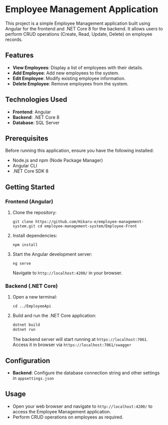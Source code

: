 
# Employee Management Application

This project is a simple Employee Management application built using Angular for the frontend and .NET Core 8 for the backend. It allows users to perform CRUD operations (Create, Read, Update, Delete) on employee records.

## Features

-   **View Employees**: Display a list of employees with their details.
-   **Add Employee**: Add new employees to the system.
-   **Edit Employee**: Modify existing employee information.
-   **Delete Employee**: Remove employees from the system.

## Technologies Used

-   **Frontend**: Angular
-   **Backend**: .NET Core 8
-   **Database**: SQL Server

## Prerequisites

Before running this application, ensure you have the following installed:

-   Node.js and npm (Node Package Manager)
-   Angular CLI
-   .NET Core SDK 8

## Getting Started

### Frontend (Angular)

1.  Clone the repository:

    `git clone https://github.com/Hikaru-e/employee-management-system.git
    cd employee-management-system/Employee-Front` 
    
2.  Install dependencies:

    `npm install` 
    
3.  Start the Angular development server:
    
    `ng serve` 
    
    Navigate to `http://localhost:4200/` in your browser.
    

### Backend (.NET Core)

1.  Open a new terminal:
    
    `cd ../EmployeeApi` 
    
2.  Build and run the .NET Core application:
    ```bash
    dotnet build 
    dotnet run
    ``` 
    
    The backend server will start running at `https://localhost:7061`. Access it in browser via `https://localhost:7061/swagger`
    

## Configuration

-   **Backend**: Configure the database connection string and other settings in `appsettings.json`

## Usage

-   Open your web browser and navigate to `http://localhost:4200/` to access the Employee Management application.
-   Perform CRUD operations on employees as required.
